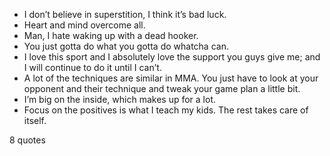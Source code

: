 - I don’t believe in superstition, I think it’s bad luck.
 - Heart and mind overcome all.
 - Man, I hate waking up with a dead hooker.
 - You just gotta do what you gotta do whatcha can.
 - I love this sport and I absolutely love the support you guys give me; and I will continue to do it until I can’t.
 - A lot of the techniques are similar in MMA. You just have to look at your opponent and their technique and tweak your game plan a little bit.
 - I’m big on the inside, which makes up for a lot.
 - Focus on the positives is what I teach my kids. The rest takes care of itself.

8 quotes